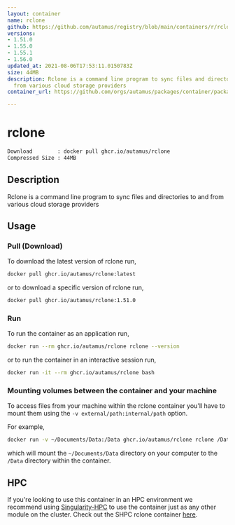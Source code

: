 ```yaml
---
layout: container
name: rclone
github: https://github.com/autamus/registry/blob/main/containers/r/rclone/spack.yaml
versions:
- 1.51.0
- 1.55.0
- 1.55.1
- 1.56.0
updated_at: 2021-08-06T17:53:11.0150783Z
size: 44MB
description: Rclone is a command line program to sync files and directories to and
  from various cloud storage providers
container_url: https://github.com/orgs/autamus/packages/container/package/rclone

---
```

# rclone
```bash 
Download        : docker pull ghcr.io/autamus/rclone
Compressed Size : 44MB
```

## Description
Rclone is a command line program to sync files and directories to and from various cloud storage providers

## Usage
### Pull (Download)
To download the latest version of rclone run,

```bash
docker pull ghcr.io/autamus/rclone:latest
```

or to download a specific version of rclone run,

```bash
docker pull ghcr.io/autamus/rclone:1.51.0
```
### Run
To run the container as an application run,
```bash
docker run --rm ghcr.io/autamus/rclone rclone --version
```

or to run the container in an interactive session run,
```bash
docker run -it --rm ghcr.io/autamus/rclone bash
```

### Mounting volumes between the container and your machine
To access files from your machine within the rclone container you'll have to mount them using the `-v external/path:internal/path` option.

For example,
```bash
docker run -v ~/Documents/Data:/Data ghcr.io/autamus/rclone rclone /Data/myData.csv
```
which will mount the `~/Documents/Data` directory on your computer to the `/Data` directory within the container.

## HPC
If you're looking to use this container in an HPC environment we recommend using [Singularity-HPC](https://singularity-hpc.readthedocs.io) to use the container just as any other module on the cluster. Check out the SHPC rclone container [here](https://singularityhub.github.io/singularity-hpc/r/ghcr.io-autamus-rclone/).
